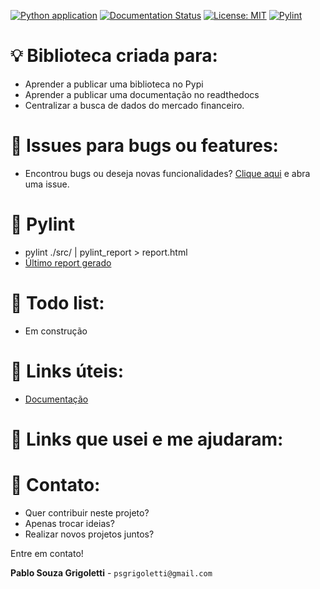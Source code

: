 [![Python application](https://github.com/psgrigoletti/margemliquida-market-data/actions/workflows/python-app.yml/badge.svg)](https://github.com/psgrigoletti/margemliquida-market-data/actions/workflows/python-app.yml)
[![Documentation Status](https://readthedocs.org/projects/margemliquida-market-data/badge/?version=latest)](https://margemliquida-market-data.readthedocs.io/pt/latest/?badge=latest)
[![License: MIT](https://img.shields.io/badge/License-MIT-yellow.svg)](https://opensource.org/licenses/MIT)
[![Pylint](https://github.com/psgrigoletti/margemliquida-market-data/actions/workflows/pylint.yml/badge.svg)](https://github.com/psgrigoletti/margemliquida-market-data/actions/workflows/pylint.yml)


# :bulb: Biblioteca criada para:
- Aprender a publicar uma biblioteca no Pypi
- Aprender a publicar uma documentação no readthedocs
- Centralizar a busca de dados do mercado financeiro.


# :bug: Issues para bugs ou features:
- Encontrou bugs ou deseja novas funcionalidades? [Clique aqui](https://github.com/psgrigoletti/margemliquida-market-data/issues/new) e abra uma issue.


# :test_tube: Pylint
- pylint ./src/ | pylint_report > report.html
- [Último report gerado](https://htmlpreview.github.io/?https://raw.githubusercontent.com/psgrigoletti/margemliquida-market-data/main/report.html)


# :construction: Todo list:
- Em construção


# :pill: Links úteis:
- [Documentação](https://margemliquida-market-data.readthedocs.io/pt/latest/)

# :bookmark: Links que usei e me ajudaram:


# :email: Contato:
- Quer contribuir neste projeto?
- Apenas trocar ideias?
- Realizar novos projetos juntos?

Entre em contato!

**Pablo Souza Grigoletti** - ```psgrigoletti@gmail.com```
